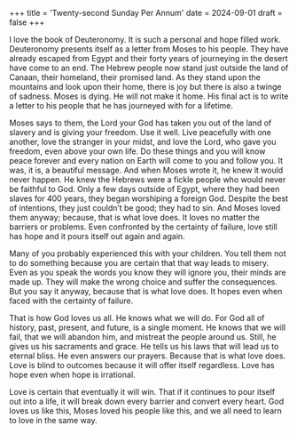 +++
title = 'Twenty-second Sunday Per Annum'
date = 2024-09-01
draft = false
+++

I love the book of Deuteronomy. It is such a personal and hope filled work. Deuteronomy presents itself as a letter from Moses to his people. They have already escaped from Egypt and their forty years of journeying in the desert have come to an end. The Hebrew people now stand just outside the land of Canaan, their homeland, their promised land. As they stand upon the mountains and look upon their home, there is joy but there is also a twinge of sadness. Moses is dying. He will not make it home. His final act is to write a letter to his people that he has journeyed with for a lifetime.


Moses says to them, the Lord your God has taken you out of the land of slavery and is giving your freedom. Use it well. Live peacefully with one another, love the stranger in your midst, and love the Lord, who gave you freedom, even above your own life. Do these things and you will know peace forever and every nation on Earth will come to you and follow you. It was, it is, a beautiful message. And when Moses wrote it, he knew it would never happen. He knew the Hebrews were a fickle people who would never be faithful to God. Only a few days outside of Egypt, where they had been slaves for 400 years, they began worshiping a foreign God. Despite the best of intentions, they just couldn’t be good; they had to sin. And Moses loved them anyway; because, that is what love does. It loves no matter the barriers or problems. Even confronted by the certainty of failure, love still has hope and it pours itself out again and again.


Many of you probably experienced this with your children. You tell them not to do something because you are certain that that way leads to misery. Even as you speak the words you know they will ignore you, their minds are made up. They will make the wrong choice and suffer the consequences. But you say it anyway, because that is what love does. It hopes even when faced with the certainty of failure.


That is how God loves us all. He knows what we will do. For God all of history, past, present, and future, is a single moment. He knows that we will fail, that we will abandon him, and mistreat the people around us. Still, he gives us his sacraments and grace. He tells us his laws that will lead us to eternal bliss. He even answers our prayers. Because that is what love does. Love is blind to outcomes because it will offer itself regardless. Love has hope even when hope is irrational.


Love is certain that eventually it will win. That if it continues to pour itself out into a life, it will break down every barrier and convert every heart. God loves us like this, Moses loved his people like this, and we all need to learn to love in the same way.


